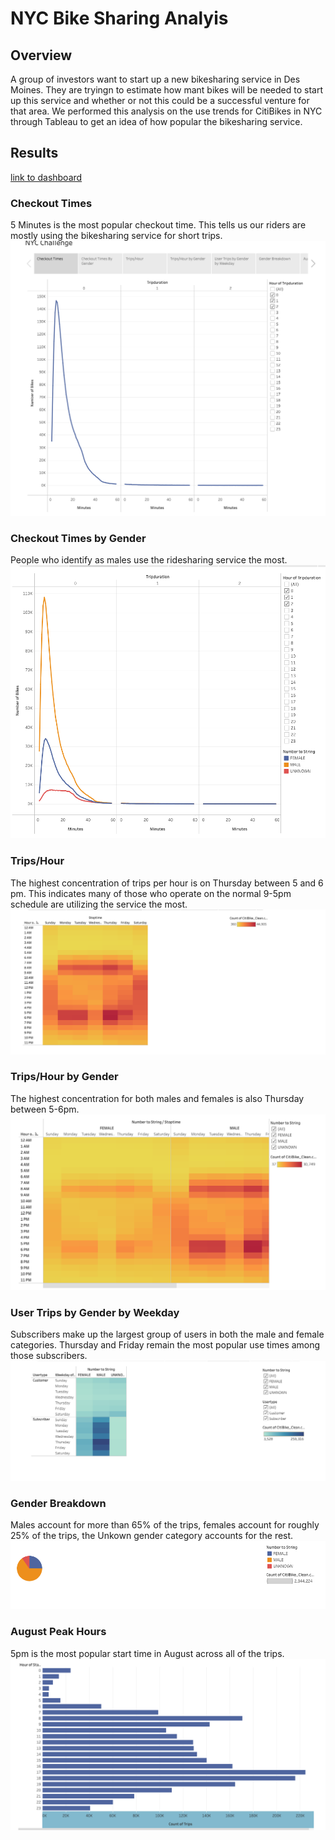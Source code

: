 # NYC Bike Sharing Analyis

## Overview
A group of investors want to start up a new bikesharing service in Des Moines. They are tryingn to estimate how mant bikes will be needed to start up this service and whether or not this could be a successful venture for that area. We performed this analysis on the use trends for CitiBikes in NYC through Tableau  to get an idea of how popular the bikesharing service. 

## Results 
[link to dashboard](https://public.tableau.com/views/NYCCitiBikeChallenge_16562888967680/NYCChallenge?:language=en-US&:display_count=n&:origin=viz_share_link)

### Checkout Times
5 Minutes is the most popular checkout time. This tells us our riders are mostly using the bikesharing service for short trips. 
![Checkout Times](Resources/checkout_times.png)

### Checkout Times by Gender
People who identify as males use the ridesharing service the most. 
![Checkout Times by Gender](Resources/checkout_by_gender.png)

### Trips/Hour
The highest concentration of trips per hour is on Thursday between 5 and 6 pm. This indicates many of those who operate on the normal 9-5pm schedule are utilizing the service the most. 
![Trips per Hour](Resources/trips_per_hour.png)

### Trips/Hour by Gender
The highest concentration for both males and females is also Thursday between 5-6pm. 
![Trips per Hour by Gender](Resources/trips_per_hour_2.png)

### User Trips by Gender by Weekday
Subscribers make up the largest group of users in both the male and female categories. Thursday and Friday remain the most popular use times among those subscribers. 
![User Trips by Gender by Weekday](Resources/user_trips_gender.png)

### Gender Breakdown
Males account for more than 65% of the trips, females account for roughly 25% of the trips, the Unkown gender category accounts for the rest. 
![Gender Breakdown](Resources/gender_breakdown.png)

### August Peak Hours
5pm is the most popular start time in August across all of the trips. 
![Peak Hours](Resources/peak_hours.png)